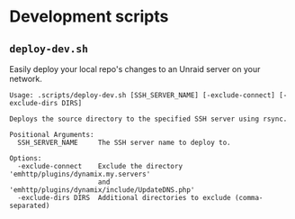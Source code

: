 # Development scripts
## `deploy-dev.sh`

Easily deploy your local repo's changes to an Unraid server on your network.

```
Usage: .scripts/deploy-dev.sh [SSH_SERVER_NAME] [-exclude-connect] [-exclude-dirs DIRS]

Deploys the source directory to the specified SSH server using rsync.

Positional Arguments:
  SSH_SERVER_NAME     The SSH server name to deploy to.

Options:
  -exclude-connect    Exclude the directory 'emhttp/plugins/dynamix.my.servers'
                      and 'emhttp/plugins/dynamix/include/UpdateDNS.php'
  -exclude-dirs DIRS  Additional directories to exclude (comma-separated)
```
